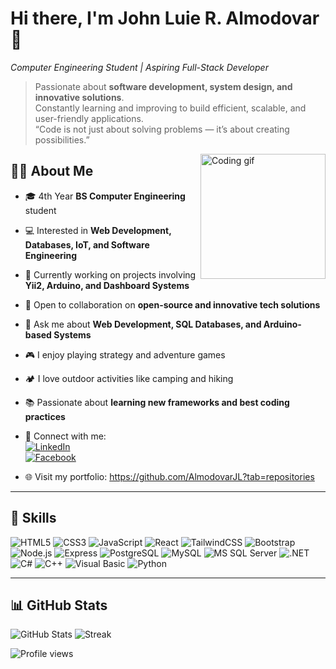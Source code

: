 <!-- Header -->
<h1 align="left">Hi there, I'm John Luie R. Almodovar 👋</h1>

<p><em>Computer Engineering Student | Aspiring Full-Stack Developer</em></p>

> Passionate about **software development, system design, and innovative solutions**.  
> Constantly learning and improving to build efficient, scalable, and user-friendly applications.  
> “Code is not just about solving problems — it’s about creating possibilities.”

<!-- Right-side gif -->
<img align="right" src="https://media.giphy.com/media/qgQUggAC3Pfv687qPC/giphy.gif" width="200" alt="Coding gif" />

## 👨‍💻 About Me
- 🎓 4th Year **BS Computer Engineering** student
- 💻 Interested in **Web Development, Databases, IoT, and Software Engineering**
- 🔭 Currently working on projects involving **Yii2, Arduino, and Dashboard Systems**
- 🤝 Open to collaboration on **open-source and innovative tech solutions**
- 💬 Ask me about **Web Development, SQL Databases, and Arduino-based Systems**
- 🎮 I enjoy playing strategy and adventure games
- 🏕️ I love outdoor activities like camping and hiking
- 📚 Passionate about **learning new frameworks and best coding practices**
- 🔗 Connect with me:  
  [![LinkedIn](https://img.shields.io/badge/LinkedIn-0A66C2?style=for-the-badge&logo=linkedin&logoColor=white)](
https://www.linkedin.com/in/john-luie-almodovar-559a4133a/)  
  [![Facebook](https://img.shields.io/badge/Facebook-1877F2?style=for-the-badge&logo=facebook&logoColor=white)](https://www.facebook.com/share/1DA3LntgSw/?mibextid=wwXIfr)

- 🌐 Visit my portfolio: https://github.com/AlmodovarJL?tab=repositories

---

## 🚀 Skills
![HTML5](https://img.shields.io/badge/HTML5-E34F26?style=for-the-badge&logo=html5&logoColor=white)
![CSS3](https://img.shields.io/badge/CSS3-1572B6?style=for-the-badge&logo=css3&logoColor=white)
![JavaScript](https://img.shields.io/badge/JavaScript-F7DF1E?style=for-the-badge&logo=javascript&logoColor=black)
![React](https://img.shields.io/badge/React-20232A?style=for-the-badge&logo=react&logoColor=61DAFB)
![TailwindCSS](https://img.shields.io/badge/Tailwind_CSS-38B2AC?style=for-the-badge&logo=tailwind-css&logoColor=white)
![Bootstrap](https://img.shields.io/badge/Bootstrap-7952B3?style=for-the-badge&logo=bootstrap&logoColor=white)
![Node.js](https://img.shields.io/badge/Node.js-339933?style=for-the-badge&logo=node.js&logoColor=white)
![Express](https://img.shields.io/badge/Express.js-000000?style=for-the-badge&logo=express&logoColor=white)
![PostgreSQL](https://img.shields.io/badge/PostgreSQL-4169E1?style=for-the-badge&logo=postgresql&logoColor=white)
![MySQL](https://img.shields.io/badge/MySQL-4479A1?style=for-the-badge&logo=mysql&logoColor=white)
![MS SQL Server](https://img.shields.io/badge/MSSQL-CC2927?style=for-the-badge&logo=microsoft-sql-server&logoColor=white)
![.NET](https://img.shields.io/badge/.NET-512BD4?style=for-the-badge&logo=dotnet&logoColor=white)
![C#](https://img.shields.io/badge/C%23-239120?style=for-the-badge&logo=c-sharp&logoColor=white)
![C++](https://img.shields.io/badge/C++-00599C?style=for-the-badge&logo=c%2b%2b&logoColor=white)
![Visual Basic](https://img.shields.io/badge/Visual%20Basic-5C2D91?style=for-the-badge&logo=.net&logoColor=white)
![Python](https://img.shields.io/badge/Python-3776AB?style=for-the-badge&logo=python&logoColor=white)

---

## 📊 GitHub Stats
![GitHub Stats](https://github-readme-stats.vercel.app/api?username=AlmodovarJL&show_icons=true&theme=tokyonight)
![Streak](https://streak-stats.demolab.com?user=YOUR_USERNAME&theme=tokyonight)

<!-- Visitors counter -->
![Profile views](https://komarev.com/ghpvc/?username=YOUR_USERNAME&style=flat-square&color=blue)
